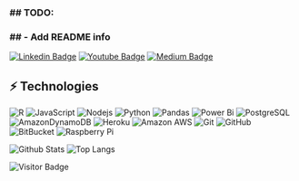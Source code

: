 ### ## TODO:
### ## - Add README info

[![Linkedin Badge](https://img.shields.io/badge/-frenchtrevor-blue?style=flat-square&logo=Linkedin&logoColor=white&link=https://www.linkedin.com/in/frenchtrevor/)](https://www.linkedin.com/in/frenchtrevor/)
[![Youtube Badge](https://img.shields.io/badge/-TrevorFrench-darkred?style=flat-square&logo=youtube&logoColor=white&link=https://www.youtube.com/c/TrevorFrench)](https://www.youtube.com/c/TrevorFrench)
[![Medium Badge](https://img.shields.io/badge/-@FrenchTrevor-03a57a?style=flat-square&labelColor=000000&logo=Medium&link=https://medium.com/@FrenchTrevor/)](https://medium.com/@FrenchTrevor)

## ⚡ Technologies

![R](https://img.shields.io/badge/r-%23276DC3.svg?style=flat-square&logo=r&logoColor=white)
![JavaScript](https://img.shields.io/badge/-JavaScript-black?style=flat-square&logo=javascript)
![Nodejs](https://img.shields.io/badge/-Nodejs-black?style=flat-square&logo=Node.js)
![Python](https://img.shields.io/badge/-Python-black?style=flat-square&logo=Python)
![Pandas](https://img.shields.io/badge/pandas-%23150458.svg?style=flat-square&logo=pandas&logoColor=white)
![Power Bi](https://img.shields.io/badge/power_bi-F2C811?style=flat-square&logo=powerbi&logoColor=black)
![PostgreSQL](https://img.shields.io/badge/-PostgreSQL-336791?style=flat-square&logo=postgresql)
![AmazonDynamoDB](https://img.shields.io/badge/Amazon%20DynamoDB-4053D6?style=flat-square&logo=Amazon%20DynamoDB&logoColor=white)
![Heroku](https://img.shields.io/badge/-Heroku-430098?style=flat-square&logo=heroku)
![Amazon AWS](https://img.shields.io/badge/Amazon%20AWS-232F3E?style=flat-square&logo=amazon-aws)
![Git](https://img.shields.io/badge/-Git-black?style=flat-square&logo=git)
![GitHub](https://img.shields.io/badge/-GitHub-181717?style=flat-square&logo=github)
![BitBucket](https://img.shields.io/badge/-BitBucket-darkblue?style=flat-square&logo=bitbucket)
![Raspberry Pi](https://img.shields.io/badge/-Raspberry%20Pi-C51A4A?style=flat-square&logo=Raspberry-Pi)

![Github Stats](https://github-readme-stats.vercel.app/api?username=TrevorFrench&count_private=true&show_icons=true&include_all_commits=true)
![Top Langs](https://github-readme-stats.vercel.app/api/top-langs/?username=TrevorFrench&hide=TeX&layout=compact)

![Visitor Badge](https://visitor-badge.laobi.icu/badge?page_id=TrevorFrench.TrevorFrench)

<!--
**TrevorFrench/TrevorFrench** is a ✨ _special_ ✨ repository because its `README.md` (this file) appears on your GitHub profile.

Here are some ideas to get you started:

- 🔭 I’m currently working on ...
- 🌱 I’m currently learning ...
- 👯 I’m looking to collaborate on ...
- 🤔 I’m looking for help with ...
- 💬 Ask me about ...
- 📫 How to reach me: ...
- 😄 Pronouns: ...
- ⚡ Fun fact: ...
-->
